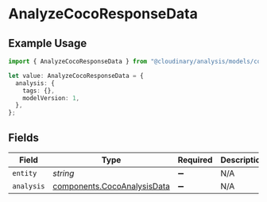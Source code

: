 # AnalyzeCocoResponseData

## Example Usage

```typescript
import { AnalyzeCocoResponseData } from "@cloudinary/analysis/models/components";

let value: AnalyzeCocoResponseData = {
  analysis: {
    tags: {},
    modelVersion: 1,
  },
};
```

## Fields

| Field                                                                      | Type                                                                       | Required                                                                   | Description                                                                |
| -------------------------------------------------------------------------- | -------------------------------------------------------------------------- | -------------------------------------------------------------------------- | -------------------------------------------------------------------------- |
| `entity`                                                                   | *string*                                                                   | :heavy_minus_sign:                                                         | N/A                                                                        |
| `analysis`                                                                 | [components.CocoAnalysisData](../../models/components/cocoanalysisdata.md) | :heavy_minus_sign:                                                         | N/A                                                                        |